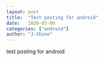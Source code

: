 ```yaml
---
layout: post
title:  "Test posting for android"
date:   2020-03-08
categories: ["android"]
author: "J-Shine"
---
```


test posting for android
